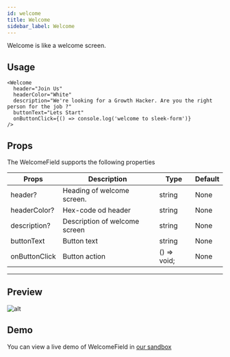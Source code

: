 ```yaml
---
id: welcome
title: Welcome
sidebar_label: Welcome
---
```


Welcome is like a welcome screen.

## Usage

```
<Welcome
  header="Join Us"
  headerColor="White"
  description="We're looking for a Growth Hacker. Are you the right person for the job ?"
  buttonText="Lets Start"
  onButtonClick={() => console.log('welcome to sleek-form')}
/>
```

## Props
The WelcomeField supports the following properties

Props                             | Description                             | Type                              | Default
----------------------------------|-----------------------------------------|-----------------------------------|-----------
header?                           | Heading of welcome screen.              | string                            | None
headerColor?                      | Hex-code od header                      | string                            | None
description?                      | Description of welcome screen           | string                            | None
buttonText                        | Button text                             | string                            | None
onButtonClick                     | Button action                           | () => void;                       | None
----------------------------------------------------------------------------------------------------------------------------

## Preview
![alt](/img/welcome.png)

## Demo
You can view a live demo of WelcomeField in [our sandbox](https://codesandbox.io/s/v004-byyzz)

